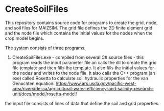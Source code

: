 # CreateSoilFiles
This repository contains  source code for programs to create the grid, node, and soil files for MAIZSIM. The grid file defines the 2D finite element grid and the node file which contains the initial values for the nodes when the crop model begins. 

The system consists of three programs:
1. CreateSoilFiles.exe  - compiled from several C# source files - this program reads the input parameter file an calls the dll to create the grid file template and  then fills the template. It also fills the initial values for the nodes and writes to the node file. It also calls the C++ program (an exe) called Rosetta to calculate soil hydraulic properties for the van Genuchten equation. 
https://www.ars.usda.gov/pacific-west-area/riverside-ca/agricultural-water-efficiency-and-salinity-research-unit/docs/model/rosetta-model/

the input file consists of lines of data that define the soil and grid properties. 
